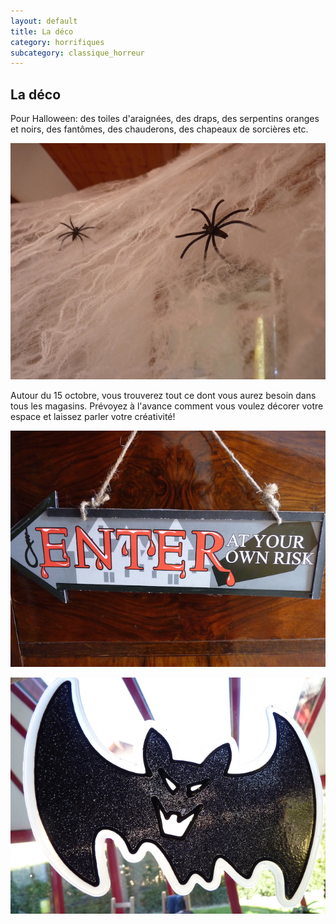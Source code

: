 ```yaml
---
layout: default
title: La déco
category: horrifiques
subcategory: classique_horreur
---
```


## La déco

Pour Halloween: des toiles d'araignées, des draps, des serpentins oranges et noirs, des fantômes, des chauderons, des chapeaux de sorcières etc.

![spiders](/assets/images/pages/P1090232.JPG)

Autour du 15 octobre, vous trouverez tout ce dont vous aurez besoin dans tous les magasins. Prévoyez à l'avance comment vous voulez décorer votre espace et laissez parler votre créativité!

![panneau](/assets/images/pages/P1090233.JPG)

![bat](/assets/images/pages/P1090234.JPG)
